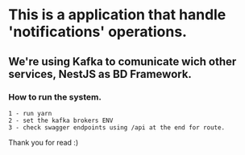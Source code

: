 # This is a application that handle 'notifications' operations.

## We're using Kafka to comunicate wich other services, NestJS as BD Framework.

### How to run the system.

```
1 - run yarn
2 - set the kafka brokers ENV
3 - check swagger endpoints using /api at the end for route.
```

Thank you for read :)

